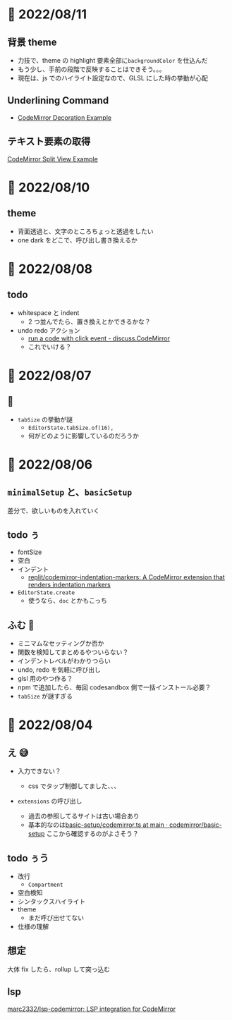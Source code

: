 # 📝 2022/08/11

## 背景 theme

- 力技で、theme の highlight 要素全部に`backgroundColor` を仕込んだ
- もう少し、手前の段階で反映することはできそう。。。
- 現在は、js でのハイライト設定なので、GLSL にした時の挙動が心配

## Underlining Command

- [CodeMirror Decoration Example](https://codemirror.net/examples/decoration/)

## テキスト要素の取得

[CodeMirror Split View Example](https://codemirror.net/examples/split/)

# 📝 2022/08/10

## theme

- 背面透過と、文字のところちょっと透過をしたい
- one dark をどこで、呼び出し書き換えるか

# 📝 2022/08/08

## todo

- whitespace と indent
  - 2 つ並んでたら、置き換えとかできるかな？
- undo redo アクション
  - [run a code with click event - discuss.CodeMirror](https://discuss.codemirror.net/t/run-a-code-with-click-event/4820)
  - これでいける？

# 📝 2022/08/07

## 🤔

- `tabSize` の挙動が謎
  - `EditorState.tabSize.of(16),`
  - 何がどのように影響しているのだろうか

# 📝 2022/08/06

## `minimalSetup` と、`basicSetup`

差分で、欲しいものを入れていく

## todo ぅ

- fontSize
- 空白
- インデント
  - [replit/codemirror-indentation-markers: A CodeMirror extension that renders indentation markers](https://github.com/replit/codemirror-indentation-markers)
- `EditorState.create`
  - 使うなら、`doc` とかもこっち

## ふむ 🤔

- ミニマムなセッティングか否か
- 関数を検知してまとめるやついらない？
- インデントレベルがわかりつらい
- undo, redo を気軽に呼び出し
- glsl 用のやつ作る？
- npm で追加したら、毎回 codesandbox 側で一括インストール必要？
- `tabSize` が謎すぎる

# 📝 2022/08/04

## え 😅

- 入力できない？

  - css でタップ制御してました、、、

- `extensions` の呼び出し
  - 過去の参照してるサイトは古い場合あり
  - 基本的なのは[basic-setup/codemirror.ts at main · codemirror/basic-setup](https://github.com/codemirror/basic-setup/blob/main/src/codemirror.ts) ここから確認するのがよさそう？

## todo ぅう

- 改行
  - `Compartment`
- 空白検知
- シンタックスハイライト
- theme
  - まだ呼び出せてない
- 仕様の理解

## 想定

大体 fix したら、rollup して突っ込む

## lsp

[marc2332/lsp-codemirror: LSP integration for CodeMirror](https://github.com/marc2332/lsp-codemirror)
